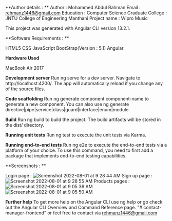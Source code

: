 **Author details : **
Author : Mohammed Abdul Rahman
Email : rehmanz1446@gmail.com
Education : Computer Science Graduate
College : JNTU College of Engineering Manthani
Project name : Wipro Music

This project was generated with Angular CLI version 13.2.1.

**Software Requirements : **

HTML5
CSS
JavaScript
BootStrap(Version : 5.1)
Angular

**Hardware Used**

MacBook Air 2017


**Development server**
Run ng serve for a dev server. Navigate to http://localhost:4200/. The app will automatically reload if you change any of the source files.

**Code scaffolding**
Run ng generate component component-name to generate a new component. You can also use ng generate directive|pipe|service|class|guard|interface|enum|module.

**Build**
Run ng build to build the project. The build artifacts will be stored in the dist/ directory.

**Running unit tests**
Run ng test to execute the unit tests via Karma.

**Running end-to-end tests**
Run ng e2e to execute the end-to-end tests via a platform of your choice. To use this command, you need to first add a package that implements end-to-end testing capabilities.

**Screenshots : **

Login page :
![Screenshot 2022-08-01 at 9 28 44 AM](https://user-images.githubusercontent.com/81759027/182117258-a1e5c103-a585-474d-839c-57a1ea05ccd7.png)
Sign up page : 
![Screenshot 2022-08-01 at 9 28 55 AM](https://user-images.githubusercontent.com/81759027/182117315-d82a1a03-ea63-4cc2-8d32-9459b11d1fd6.png)
Products pages : 
![Screenshot 2022-08-01 at 9 05 36 AM](https://user-images.githubusercontent.com/81759027/182117352-581d1e4a-f1a6-4abf-86b5-1963b1f1d914.png)
![Screenshot 2022-08-01 at 9 05 50 AM](https://user-images.githubusercontent.com/81759027/182117396-9a9803cc-4aa0-4891-ad49-22265a032bb4.png)

**Further help**
To get more help on the Angular CLI use ng help or go check out the Angular CLI Overview and Command Reference page. "# contact-manager-frontend"
or feel free to contact via rehmanz1446@gmail.com
